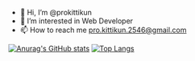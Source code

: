 - 👋 Hi, I’m @prokittikun
- 👀 I’m interested in Web Developer
- 📫 How to reach me pro.kittikun.2546@gmail.com

[![Anurag's GitHub stats](https://github-readme-stats.vercel.app/api?username=prokittikun&theme=highcontrast)](https://github.com/prokittikun/github-readme-stats)
[![Top Langs](https://github-readme-stats.vercel.app/api/top-langs/?username=prokittikun&theme=highcontrast)](https://github.com/prokittikun/github-readme-stats)
